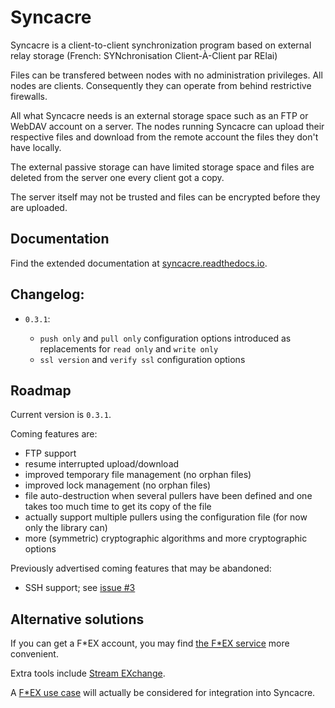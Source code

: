 # Syncacre

Syncacre is a client-to-client synchronization program based on external relay storage (French: SYNchronisation Client-À-Client par RElai)

Files can be transfered between nodes with no administration privileges. All nodes are clients. Consequently they can operate from behind restrictive firewalls.

All what Syncacre needs is an external storage space such as an FTP or WebDAV account on a server. The nodes running Syncacre can upload their respective files and download from the remote account the files they don't have locally.

The external passive storage can have limited storage space and files are deleted from the server one every client got a copy.

The server itself may not be trusted and files can be encrypted before they are uploaded.


## Documentation

Find the extended documentation at [syncacre.readthedocs.io](http://syncacre.readthedocs.io/en/latest/).


## Changelog:

* `0.3.1`:

  * ``push only`` and ``pull only`` configuration options introduced as replacements for 
    ``read only`` and ``write only``
  * ``ssl version`` and ``verify ssl`` configuration options


## Roadmap

Current version is `0.3.1`.

Coming features are:

* FTP support
* resume interrupted upload/download
* improved temporary file management (no orphan files)
* improved lock management (no orphan files)
* file auto-destruction when several pullers have been defined and one takes too much time to get its copy of the file
* actually support multiple pullers using the configuration file (for now only the library can)
* more (symmetric) cryptographic algorithms and more cryptographic options

Previously advertised coming features that may be abandoned:

* SSH support; see [issue #3](https://github.com/francoislaurent/syncacre/issues/3)


## Alternative solutions

If you can get a F\*EX account, you may find [the F\*EX service](http://fex.rus.uni-stuttgart.de/) more convenient.

Extra tools include [Stream EXchange](http://fex.belwue.de/SEX.html).

A [F\*EX use case](http://fex.rus.uni-stuttgart.de/usecases/fexpush.html) will actually be considered for integration into Syncacre.

